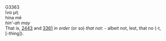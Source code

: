 G3363  
ἵνα μή  
hina mē  
*hin‘-ah* *may*  
That is, [2443](g2443) and [3361](g3361) *in* *order* (or so) *that*
*not:* - albeit not, lest, that no (-t, \[-thing\]).  
